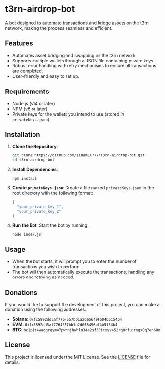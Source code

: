 # t3rn-airdrop-bot

A bot designed to automate transactions and bridge assets on the t3rn network, making the process seamless and efficient.

## Features

- Automates asset bridging and swapping on the t3rn network.
- Supports multiple wallets through a JSON file containing private keys.
- Robust error handling with retry mechanisms to ensure all transactions are completed.
- User-friendly and easy to set up.

## Requirements

- Node.js (v14 or later)
- NPM (v6 or later)
- Private keys for the wallets you intend to use (stored in `privateKeys.json`).

## Installation

1. **Clone the Repository**:

   ```bash
   git clone https://github.com/IlhamEl777/t3rn-airdrop-bot.git
   cd t3rn-airdrop-bot
   ```

2. **Install Dependencies**:

   ```bash
   npm install
   ```

3. **Create `privateKeys.json`**:
   Create a file named `privateKeys.json` in the root directory with the following format:

   ```json
   [
     "your_private_key_1",
     "your_private_key_2"
   ]
   ```

4. **Run the Bot**:
   Start the bot by running:

   ```bash
   node index.js
   ```

## Usage

- When the bot starts, it will prompt you to enter the number of transactions you wish to perform.
- The bot will then automatically execute the transactions, handling any errors and retrying as needed.

## Donations

If you would like to support the development of this project, you can make a donation using the following addresses:

- **Solana**: `0xfc5892dd5af7764557bb1a2d656496b04b5154b4`
- **EVM**: `0xfc5892dd5af7764557bb1a2d656496b04b5154b4`
- **BTC**: `bc1pjt4waggrqym47pwrnjhwhln34a2sf50tcxyv452rq0rfuprnqx0q7en60m`

## License

This project is licensed under the MIT License. See the [LICENSE](LICENSE) file for details.
